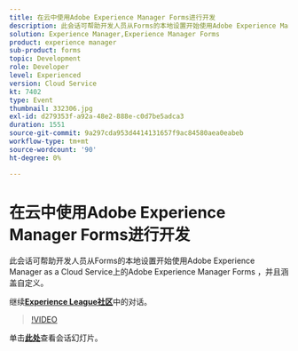 ```yaml
---
title: 在云中使用Adobe Experience Manager Forms进行开发
description: 此会话可帮助开发人员从Forms的本地设置开始使用Adobe Experience Manager as a Cloud Service上的Adobe Experience Manager Forms ，并且涵盖自定义。
solution: Experience Manager,Experience Manager Forms
product: experience manager
sub-product: forms
topic: Development
role: Developer
level: Experienced
version: Cloud Service
kt: 7402
type: Event
thumbnail: 332306.jpg
exl-id: d279353f-a92a-48e2-888e-c0d7be5adca3
duration: 1551
source-git-commit: 9a297cda953d4414131657f9ac84580aea0eabeb
workflow-type: tm+mt
source-wordcount: '90'
ht-degree: 0%

---
```


# 在云中使用Adobe Experience Manager Forms进行开发

此会话可帮助开发人员从Forms的本地设置开始使用Adobe Experience Manager as a Cloud Service上的Adobe Experience Manager Forms ，并且涵盖自定义。

继续&#x200B;**[Experience League社区](https://adobe.ly/36Yd3v6)**&#x200B;中的对话。

>[!VIDEO](https://video.tv.adobe.com/v/332306/?quality=12&learn=on&hidetitle=true)

单击&#x200B;**[此处](/help/adobe-developers-live/assets/developing-aem-forms-cloud.pdf)**&#x200B;查看会话幻灯片。
